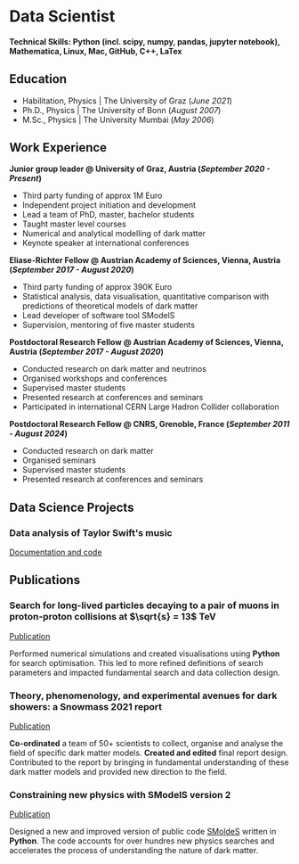 # Data Scientist

#### Technical Skills: Python (incl. scipy, numpy, pandas, jupyter notebook), Mathematica, Linux, Mac, GitHub, C++, LaTex

## Education
- Habilitation, Physics | The University of Graz (_June 2021_)  		
- Ph.D., Physics | The University of Bonn (_August 2007_)								       		
- M.Sc., Physics	| The University Mumbai (_May 2006_)	 			        		

## Work Experience
**Junior group leader @ University of Graz, Austria (_September 2020 - Present_)**
- Third party funding of approx 1M Euro
- Independent project initiation and development
- Lead a team of PhD, master, bachelor students
- Taught master level courses
- Numerical and analytical modelling of dark matter
- Keynote speaker at international conferences

**Eliase-Richter Fellow @ Austrian Academy of Sciences, Vienna, Austria (_September 2017 - August 2020_)**
- Third party funding of approx 390K Euro
- Statistical analysis, data visualisation, quantitative comparison with predictions of theoretical models of dark matter
- Lead developer of software tool SModelS
- Supervision, mentoring of five master students

**Postdoctoral Research Fellow @ Austrian Academy of Sciences, Vienna, Austria (_September 2017 - August 2020_)**
- Conducted research on dark matter and neutrinos
- Organised workshops and conferences
- Supervised master students
- Presented research at conferences and seminars
- Participated in international CERN Large Hadron Collider collaboration
  
**Postdoctoral Research Fellow @ CNRS, Grenoble, France (_September 2011 - August 2024_)**
- Conducted research on dark matter
- Organised seminars
- Supervised master students
- Presented research at conferences and seminars

## Data Science Projects
### Data analysis of Taylor Swift's music  
[Documentation and code](./Taylor_Swift_dataanalysis.html)


## Publications
### Search for long-lived particles decaying to a pair of muons in proton-proton collisions at $\sqrt{s} = 13$ TeV
[Publication](https://doi.org/10.1007/JHEP05(2023)228)

Performed numerical simulations and created visualisations using **Python** for search optimisation. This led to more refined definitions of search parameters and impacted fundamental search and data collection design. 

### Theory, phenomenology, and experimental avenues for dark showers: a Snowmass 2021 report
[Publication](https://doi.org/10.1140/epjc/s10052-022-11048-8)

**Co-ordinated** a team of 50+ scientists to collect, organise and analyse the field of specific dark matter models. **Created and edited** final report design. Contributed to the report by bringing in fundamental understanding of these dark matter models and provided new direction to the field. 

### Constraining new physics with SModelS version 2
[Publication](https://doi.org/10.1007/JHEP08(2022)068) 

Designed a new and improved version of public code [SMoldeS](https://smodels.github.io/) written in **Python**. The code accounts for over hundres new physics searches and accelerates the process of understanding the nature of dark matter.
